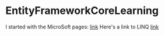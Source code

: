 # EntityFrameworkCoreLearning

I started with the MicroSoft pages: [link](https://learn.microsoft.com/en-us/ef/core/get-started/overview/first-app?tabs=netcore-cli)
Here's a link to LINQ [link](https://learn.microsoft.com/en-us/dotnet/csharp/programming-guide/concepts/linq/introduction-to-linq-queries)
